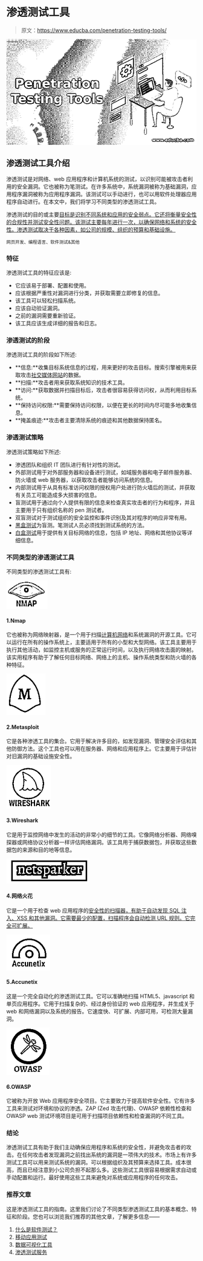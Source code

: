 # 渗透测试工具

> 原文：<https://www.educba.com/penetration-testing-tools/>

![Penetration Testing Tools](img/e72be9baf94a06180f861aaea6ee5b0b.png)



## 渗透测试工具介绍

渗透测试是对网络、web 应用程序和计算机系统的测试，以识别可能被攻击者利用的安全漏洞。它也被称为笔测试。在许多系统中，系统漏洞被称为基础漏洞，应用程序漏洞被称为应用程序漏洞。该测试可以手动进行，也可以用软件处理器应用程序自动进行。在本文中，我们将学习不同类型的渗透测试工具。

渗透测试的目的或主要[目标是识别不同系统和应用的安全弱点。它还将衡量安全性的合规性并测试安全性问题。该测试主要每年进行一次，以确保网络和系统的安全性。渗透测试取决于各种因素，如公司的规模、组织的预算和基础设施。](https://www.educba.com/penetration-testing/)

<small>网页开发、编程语言、软件测试&其他</small>

### 特征

渗透测试工具的特征应该是:

*   它应该易于部署、配置和使用。
*   应该根据严重性对漏洞进行分类，并获取需要立即修复的信息。
*   该工具可以轻松扫描系统。
*   应该自动验证漏洞。
*   之前的漏洞需要重新验证。
*   该工具应该生成详细的报告和日志。

### 渗透测试的阶段

渗透测试工具的阶段如下所述:

*   **信息:**收集目标系统信息的过程，用来更好的攻击目标。搜索引擎被用来获取攻击[社交媒体网站](https://www.educba.com/career-in-social-media/)的数据。
*   **扫描:**攻击者用来获取系统知识的技术工具。
*   **访问:**获取数据并扫描目标后，攻击者很容易获得访问权，从而利用目标系统。
*   **保持访问权限:**需要保持访问权限，以便在更长的时间内尽可能多地收集信息。
*   **掩盖痕迹:**攻击者主要清除系统的痕迹和其他数据保持匿名。

### 渗透测试策略

渗透测试策略如下所述:

*   渗透团队和组织 IT 团队进行有针对性的测试。
*   外部测试用于对外部服务器和设备进行测试，如域服务器和电子邮件服务器、防火墙或 web 服务器，以获取攻击者能够访问系统的信息。
*   内部测试用于从具有标准访问权限的授权用户处进行防火墙后的测试，并获取有关员工可能造成多大损害的信息。
*   盲测试用于通过向个人提供有限的信息来检查真实攻击者的行为和程序，并且主要用于只有组织名称的 pen 测试者。
*   双盲测试对于测试组织的安全监控和事件识别及其对程序的响应非常有用。
*   [黑盒测试](https://www.educba.com/Black-Box-testing/)为盲测。笔测试人员必须找到测试系统的方法。
*   [白盒测试](https://www.educba.com/white-Box-testing/)用于提供有关目标网络的信息，包括 IP 地址、网络和其他协议等详细信息。

### 不同类型的渗透测试工具

不同类型的渗透测试工具有:

![nmap ](img/947f19d50c0b735d24e4e6c3ec5424f2.png)



#### 1.Nmap

它也被称为网络映射器，是一个用于扫描[计算机网络](https://www.educba.com/introduction-to-computer-network/)和系统漏洞的开源工具。它可以运行在所有的操作系统上，主要适用于所有的小型和大型网络。该工具主要用于执行其他活动，如监控主机或服务的正常运行时间，以及执行网络攻击面的映射。该实用程序有助于了解任何目标网络、网络上的主机、操作系统类型和防火墙的各种特征。

![Penetration Testing Tool - metasploit ](img/6ac0299c280b388e375f4c97d1ae462b.png)



#### 2.Metasploit

它是各种渗透工具的集合。它用于解决许多目的，如发现漏洞、管理安全评估和其他防御方法。这个工具也可以用在服务器、网络和应用程序上。它主要用于评估针对旧漏洞的基础设施安全性。

![wireshark ](img/76393aeb7b5f2ff32c461191804e3aa9.png)



#### 3.Wireshark

它是用于监控网络中发生的活动的非常小的细节的工具。它像网络分析器、网络嗅探器或网络协议分析器一样评估网络漏洞。该工具用于捕获数据包，并获取这些数据包的来源和目的地等信息。

![netsparker ](img/930d63127285562a01c02c78e06c7f6d.png)



#### 4.网络火花

它是一个用于检查 web 应用程序的[安全性的扫描器，有助于自动发现 SQL 注入、XSS 和其他漏洞。它需要最少的配置，扫描程序会自动检测 URL 规则。它完全可扩展。](https://www.educba.com/what-is-web-application/)

![accuntix ](img/bf9fda1508e16dd8af8c5393cab9ab3c.png)



#### 5.Accunetix

这是一个完全自动化的渗透测试工具。它可以准确地扫描 HTML5、javascript 和单页应用程序。它用于扫描复杂的、经过身份验证的 web 应用程序，并生成关于 web 和网络漏洞以及系统的报告。它速度快、可扩展、内部可用，可检测大量漏洞。

![owasp ](img/ef089057bb5bf3cb6e0c7df755b24081.png)



#### 6.OWASP

它被称为开放 Web 应用程序安全项目。它主要致力于提高软件安全性。它有许多工具来测试对环境和协议的渗透。ZAP (Zed 攻击代理)、OWASP 依赖性检查和 OWASP web 测试环境项目是可用于扫描项目依赖性和检查漏洞的不同工具。

### 结论

渗透测试工具有助于我们主动确保应用程序和系统的安全性，并避免攻击者的攻击。在任何攻击者发现漏洞之前找出系统的漏洞是一项伟大的技术。市场上有许多测试工具可以用来测试系统的漏洞。可以根据组织及其预算来选择工具。成本很高，而且已经注意到小公司负担不起那么多。这些测试工具很容易根据需求自动或手动配置和运行。最好使用这些工具来避免对系统或应用程序的任何攻击。

### 推荐文章

这是渗透测试工具的指南。这里我们讨论了不同类型渗透测试工具的基本概念、特征和阶段。您也可以浏览我们推荐的其他文章，了解更多信息——

1.  [什么是软件测试？](https://www.educba.com/what-is-software-testing/)
2.  [移动应用测试](https://www.educba.com/testing-of-mobile-application/)
3.  [数据可视化工具](https://www.educba.com/data-visualization-tools/)
4.  [渗透测试服务](https://www.educba.com/penetration-testing-services/)





